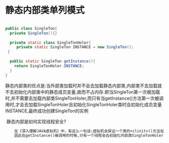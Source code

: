 # 静态内部类单列模式

```java

public class SingleTon{
  private SingleTon(){}
 
  private static class SingleTonHoler{
     private static SingleTon INSTANCE = new SingleTon();
 }
 
  public static SingleTon getInstance(){
    return SingleTonHoler.INSTANCE;
  }
}

```

​	静态内部类的优点是:当外部类加载时并不会去加载静态内部类,内部类不去加载就不去初始化内部类中的静态成员变量,故而不占内存.即当SingleTon第一次被加载时,并不需要去加载内部类SingleTonHoler,而只有当getInstance()方法第一次被调用时,才会去加载SingleTonHoler且初始化SingleTonHoler类时会初始化成员变量INSTANCE,最终成功创建SingleTon的实例

​	静态内部是如何实现线程安全?

```txt
	在《深入理解JAVA虚拟机》中，有这么一句话:虚拟机会保证一个类的<clinit>()方法在多线程环境中被正确地加锁、同步，如果多个线程同时去初始化一个类，那么只会有一个线程去执行这个类的<clinit>()方法，其他线程都需要阻塞等待，直到活动线程执行<clinit>()方法完毕。如果在一个类的<clinit>()方法中有耗时很长的操作，就可能造成多个进程阻塞(需要注意的是，其他线程虽然会被阻塞，但如果执行<clinit>()方法后，其他线程唤醒之后不会再次进入<clinit>()方法。同一个加载器下，一个类型只会初始化一次。)，在实际应用中，这种阻塞往往是很隐蔽的。
	因此在getInstance()被调用的时候,只有一个线程会去初始化内部类SingleTonHoler,故而实现了线程安全问题又延迟了单例的实例化
```

